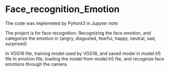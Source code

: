# Face_recognition_Emotion
The code was implemeted by Pyhont3 in Jupyter note

The project is for face recognition:
Recognizing the face emotion, and categorize the emotion in {angry, disgusted, fearful, happy, neutral, sad, surprised}

In VGG16 file, training model used by VGG16, and saved model in model.h5 file
In emotion file, loading the model from model.h5 file, and recognize face emotions through the camera
